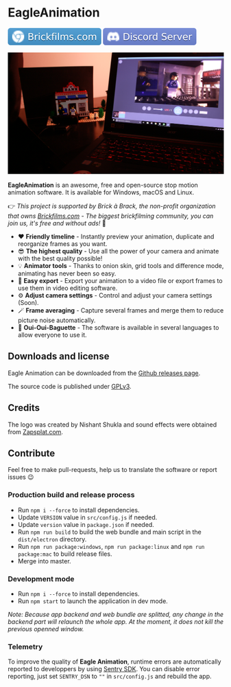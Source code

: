 # EagleAnimation

[![Official Website](docs/tags/website.svg)](https://brickfilms.com/)
[![Discord](docs/tags/discord.svg)](https://discord.com/invite/mmU2sVAJUq)

![Eagle Animation in use by Théo Aron](docs/imgs/img_2.png)

__EagleAnimation__ is an awesome, free and open-source stop motion animation software. It is available for Windows, macOS and Linux.  

👉 *This project is supported by Brick à Brack, the non-profit organization that owns [Brickfilms.com](https://brickfilms.com/) - The biggest brickfilming community, you can join us, it's free and without ads!* 🎥

- ❤️ **Friendly timeline** - Instantly preview your animation, duplicate and reorganize frames as you want.
- 😎 **The highest quality** - Use all the power of your camera and animate with the best quality possible!
- 💡 **Animator tools** - Thanks to onion skin, grid tools and difference mode, animating has never been so easy.
- 💾 **Easy export** - Export your animation to a video file or export frames to use them in video editing software.
- ⚙️ **Adjust camera settings** - Control and adjust your camera settings (Soon).
- 🪄 **Frame averaging** - Capture several frames and merge them to reduce picture noise automatically.
- 🥖 **Oui-Oui-Baguette** - The software is available in several languages to allow everyone to use it.

## Downloads and license

Eagle Animation can be downloaded from the [Github releases page](https://github.com/brick-a-brack/eagle-animation/releases).

The source code is published under [GPLv3](http://www.gnu.org/licenses/gpl.html).

## Credits

The logo was created by Nishant Shukla and sound effects were obtained from [Zapsplat.com](https://zapsplat.com/).

## Contribute

Feel free to make pull-requests, help us to translate the software or report issues 😉

### Production build and release process

- Run `npm i --force` to install dependencies.
- Update `VERSION` value in `src/config.js` if needed.
- Update `version` value in `package.json` if needed.
- Run `npm run build` to build the web bundle and main script in the `dist/electron` directory.
- Run `npm run package:windows`, `npm run package:linux` and `npm run package:mac` to build release files.
- Merge into master.

### Development mode

- Run `npm i --force` to install dependencies.
- Run `npm start` to launch the application in dev mode.

*Note: Because app backend and web bundle are splitted, any change in the backend part will relaunch the whole app. At the moment, it does not kill the previous openned window.*

### Telemetry

To improve the quality of __Eagle Animation__, runtime errors are automatically reported to developpers by using [Sentry SDK](https://sentry.io/).
You can disable error reporting, just set `SENTRY_DSN` to `""` in `src/config.js` and rebuild the app.
